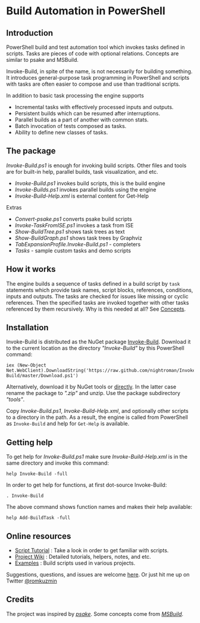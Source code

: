 
Build Automation in PowerShell
==============================

## Introduction

PowerShell build and test automation tool which invokes tasks defined in
scripts. Tasks are pieces of code with optional relations. Concepts are
similar to psake and MSBuild.

Invoke-Build, in spite of the name, is not necessarily for building something.
It introduces general-purpose task programming in PowerShell and scripts with
tasks are often easier to compose and use than traditional scripts.

In addition to basic task processing the engine supports

- Incremental tasks with effectively processed inputs and outputs.
- Persistent builds which can be resumed after interruptions.
- Parallel builds as a part of another with common stats.
- Batch invocation of tests composed as tasks.
- Ability to define new classes of tasks.

## The package

*Invoke-Build.ps1* is enough for invoking build scripts. Other files and tools
are for built-in help, parallel builds, task visualization, and etc.

* *Invoke-Build.ps1* invokes build scripts, this is the build engine
* *Invoke-Builds.ps1* invokes parallel builds using the engine
* *Invoke-Build-Help.xml* is external content for Get-Help

Extras

* *Convert-psake.ps1* converts psake build scripts
* *Invoke-TaskFromISE.ps1* invokes a task from ISE
* *Show-BuildTree.ps1* shows task trees as text
* *Show-BuildGraph.ps1* shows task trees by Graphviz
* *TabExpansionProfile.Invoke-Build.ps1* - completers
* *Tasks* - sample custom tasks and demo scripts

## How it works

The engine builds a sequence of tasks defined in a build script by `task`
statements which provide task names, script blocks, references, conditions,
inputs and outputs. The tasks are checked for issues like missing or cyclic
references. Then the specified tasks are invoked together with other tasks
referenced by them recursively. Why is this needed at all? See
[Concepts](https://github.com/nightroman/Invoke-Build/wiki/Concepts).

## Installation

Invoke-Build is distributed as the NuGet package [Invoke-Build](https://www.nuget.org/packages/Invoke-Build).
Download it to the current location as the directory *"Invoke-Build"* by this PowerShell command:

    iex (New-Object Net.WebClient).DownloadString('https://raw.github.com/nightroman/Invoke-Build/master/Download.ps1')

Alternatively, download it by NuGet tools or [directly](http://nuget.org/api/v2/package/Invoke-Build).
In the latter case rename the package to *".zip"* and unzip. Use the package
subdirectory *"tools"*.

Copy *Invoke-Build.ps1*, *Invoke-Build-Help.xml*, and optionally other scripts
to a directory in the path. As a result, the engine is called from PowerShell
as `Invoke-Build` and help for `Get-Help` is available.

## Getting help

To get help for *Invoke-Build.ps1* make sure *Invoke-Build-Help.xml* is in the
same directory and invoke this command:

    help Invoke-Build -full

In order to get help for functions, at first dot-source Invoke-Build:

    . Invoke-Build

The above command shows function names and makes their help available:

    help Add-BuildTask -full

## Online resources

- [Script Tutorial](https://github.com/nightroman/Invoke-Build/wiki/Script-Tutorial)
: Take a look in order to get familiar with scripts.
- [Project Wiki](https://github.com/nightroman/Invoke-Build/wiki)
: Detailed tutorials, helpers, notes, and etc.
- [Examples](https://github.com/nightroman/Invoke-Build/wiki/Build-Scripts-in-Projects)
: Build scripts used in various projects.

Suggestions, questions, and issues are welcome [here](https://github.com/nightroman/Invoke-Build/issues).
Or just hit me up on Twitter [@romkuzmin](https://twitter.com/romkuzmin)

## Credits

The project was inspired by [*psake*](https://github.com/psake/psake).
Some concepts come from [*MSBuild*](http://en.wikipedia.org/wiki/Msbuild).
